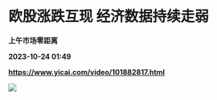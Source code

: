 # 欧股涨跌互现 经济数据持续走弱
**上午市场零距离**

**2023-10-24 01:49**

**https://www.yicai.com/video/101882817.html**

![](http://imgcdn.yicai.com/vms-new/2023/10/2c5ad6a2-90ea-4392-a0d7-931618dbbe78_kk3w.jpg)